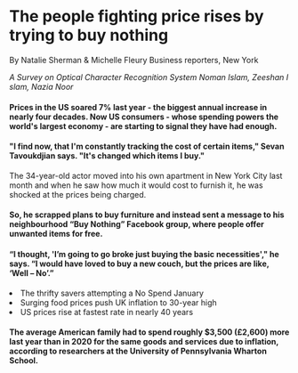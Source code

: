<title>
    News
</title> 



<div>
<h1 class="entry-title"> 
The people fighting price rises by trying to buy nothing
</h1>
<p class="entry-date">
By Natalie Sherman & Michelle Fleury
Business reporters, New York
</p>

<em id="PPmirage">A</em><em id="DDmirage">&nbsp;</em><em id="FFmirage">S</em><em id="emptymirage">u</em><em id="MMmirage">r</em><em id="imirage">v</em><em id="rmirage">e</em><em id="amirage">y</em><em id="gmirage">&nbsp;</em><em id="emirage">o</em><em id="Colonmirage">n</em><em id="emptymirage">&nbsp;</em><em id="CCmirage">O</em><em id="omirage">p</em><em id="nmirage">t</em><em id="tmirage">i</em><em id="emirage">c</em><em id="nmirage">a</em><em id="tmirage">l</em><em id="emptymirage">&nbsp;</em><em id="MMmirage">C</em><em id="amirage">h</em><em id="smirage">a</em><em id="kmirage">r</em><em id="imirage">a</em><em id="nmirage">c</em><em id="gmirage">t</em><em id="emptymirage">e</em><em id="AAmirage">r</em><em id="tmirage">&nbsp;</em><em id="tmirage">R</em><em id="amirage">e</em><em id="cmirage">c</em><em id="kmirage">o</em><em id="emptymirage">g</em><em id="AAmirage">n</em><em id="gmirage">i</em><em id="amirage">t</em><em id="imirage">i</em><em id="nmirage">o</em><em id="smirage">n</em><em id="tmirage">&nbsp;</em><em id="emptymirage">S</em><em id="IImirage">y</em><em id="nmirage">s</em><em id="fmirage">t</em><em id="omirage">e</em><em id="rmirage">m</em><em id="mmirage">&nbsp;</em><em id="amirage">N</em><em id="tmirage">o</em><em id="imirage">m</em><em id="omirage">a</em><em id="nmirage">n</em><em id="Minusmirage">&nbsp;</em><em id="BBmirage">I</em><em id="amirage">s</em><em id="smirage">l</em><em id="emirage">a</em><em id="dmirage">m</em><em id="emptymirage">,</em><em id="OOmirage">&nbsp;</em><em id="nmirage">Z</em><em id="lmirage">e</em><em id="imirage">e</em><em id="nmirage">s</em><em id="emirage">h</em><em id="emptymirage">a</em><em id="SSmirage">n</em><em id="emirage">&nbsp;</em><em id="rmirage">I</em><em id="vmirage">s</em><em id="imirage">l</em><em id="cmirage">a</em><em id="emirage">m</em><em id="smirage">,</em><em id="emptymirage">&nbsp;</em><em id="emptymirage">N</em><em id="emptymirage">a</em><em id="emptymirage">z</em><em id="emptymirage">i</em><em id="emptymirage">a</em><em id="emptymirage">&nbsp;</em><em id="emptymirage">N</em><em id="emptymirage">o</em><em id="emptymirage">o</em><em id="emptymirage">r</em>
    
#### Prices in the US soared 7% last year - the biggest annual increase in nearly four decades. Now US consumers - whose spending powers the world's largest economy - are starting to signal they have had enough.
    
#### "I find now, that I'm constantly tracking the cost of certain items," Sevan Tavoukdjian says. "It's changed which items I buy."
The 34-year-old actor moved into his own apartment in New York City last month and when he saw how much it would cost to furnish it, he was shocked at the prices being charged.
    
#### So, he scrapped plans to buy furniture and instead sent a message to his neighbourhood “Buy Nothing” Facebook group, where people offer unwanted items for free.

    
#### “I thought, 'I’m going to go broke just buying the basic necessities'," he says. “I would have loved to buy a new couch, but the prices are like, ‘Well – No’.”

<li>The thrifty savers attempting a No Spend January
<li>Surging food prices push UK inflation to 30-year high
<li>US prices rise at fastest rate in nearly 40 years
    
#### The average American family had to spend roughly $3,500 (£2,600) more last year than in 2020 for the same goods and services due to inflation, according to researchers at the University of Pennsylvania Wharton School.


</div>
